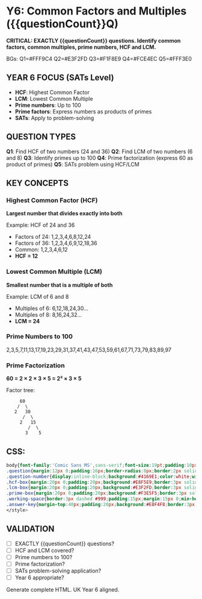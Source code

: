 # Y6: Common Factors and Multiples ({{questionCount}}Q)

**CRITICAL: EXACTLY {{questionCount}} questions. Identify common factors, common multiples, prime numbers, HCF and LCM.**

BGs: Q1=#FFF9C4 Q2=#E3F2FD Q3=#F1F8E9 Q4=#FCE4EC Q5=#FFF3E0

## YEAR 6 FOCUS (SATs Level)
- **HCF**: Highest Common Factor
- **LCM**: Lowest Common Multiple
- **Prime numbers**: Up to 100
- **Prime factors**: Express numbers as products of primes
- **SATs**: Apply to problem-solving

## QUESTION TYPES
**Q1**: Find HCF of two numbers (24 and 36)
**Q2**: Find LCM of two numbers (6 and 8)
**Q3**: Identify primes up to 100
**Q4**: Prime factorization (express 60 as product of primes)
**Q5**: SATs problem using HCF/LCM

## KEY CONCEPTS

### Highest Common Factor (HCF)
**Largest number that divides exactly into both**

Example: HCF of 24 and 36
- Factors of 24: 1,2,3,4,6,8,12,24
- Factors of 36: 1,2,3,4,6,9,12,18,36
- Common: 1,2,3,4,6,12
- **HCF = 12**

### Lowest Common Multiple (LCM)
**Smallest number that is a multiple of both**

Example: LCM of 6 and 8
- Multiples of 6: 6,12,18,24,30...
- Multiples of 8: 8,16,24,32...
- **LCM = 24**

### Prime Numbers to 100
2,3,5,7,11,13,17,19,23,29,31,37,41,43,47,53,59,61,67,71,73,79,83,89,97

### Prime Factorization
**60 = 2 × 2 × 3 × 5 = 2² × 3 × 5**

Factor tree:
```
     60
    /  \
   2   30
      /  \
     2   15
        /  \
       3    5
```

## CSS:
```css
body{font-family:'Comic Sans MS',sans-serif;font-size:19pt;padding:10px;line-height:1.6}
.question{margin:12px 0;padding:16px;border-radius:8px;border:2px solid #ddd}
.question-number{display:inline-block;background:#4169E1;color:white;width:38px;height:38px;line-height:38px;text-align:center;border-radius:50%;margin-right:8px;font-weight:bold;font-size:18pt}
.hcf-box{margin:20px 0;padding:20px;background:#E8F5E9;border:3px solid #4CAF50;border-radius:8px}
.lcm-box{margin:20px 0;padding:20px;background:#E3F2FD;border:3px solid #2196F3;border-radius:8px}
.prime-box{margin:20px 0;padding:20px;background:#F3E5F5;border:3px solid #9C27B0;border-radius:8px}
.working-space{border:3px dashed #999;padding:15px;margin:15px 0;min-height:120px;background:#FAFAFA;border-radius:8px}
.answer-key{margin-top:40px;padding:20px;background:#E8F4F8;border:3px solid #4169E1;border-radius:8px;page-break-before:always}
</style>
```

## VALIDATION
- [ ] EXACTLY {{questionCount}} questions?
- [ ] HCF and LCM covered?
- [ ] Prime numbers to 100?
- [ ] Prime factorization?
- [ ] SATs problem-solving application?
- [ ] Year 6 appropriate?

Generate complete HTML. UK Year 6 aligned.
